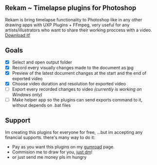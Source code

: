 ## Rekam ~ Timelapse plugins for Photoshop

Rekam is bring timelapse functionality to Photoshop like in any other drawing apps with UXP Plugins + FFmpeg, very useful for any artists/illustrators who want to share their working proccess with a video.
[Download it!](https://armsaroundmyknees.gumroad.com/l/rekam)

## Goals

- [x] Select and open output folder
- [x] Record every visually changes made to the document as jpg
- [x] Preview of the latest document changes at the start and the end of exported video
- [x] Choose video duration and resolution for exported video
- [ ] Export every recorded changes to video _(currently is working on Windows only)_
- [ ] Make helper app so the plugins can send exports command to it, without depends on .bat files

## Support

Im creating this plugins for everyone for free,
...but im accepting any financial supports. there's many way to do it:

- Pay as you want this plugins on my [gumroad](https://armsaroundmyknees.gumroad.com/l/rekam) page.
- Commision me to draw for you, [just dm](https://www.instagram.com/armsaroundmyknees/)!
- or just send me money pls im hungry
